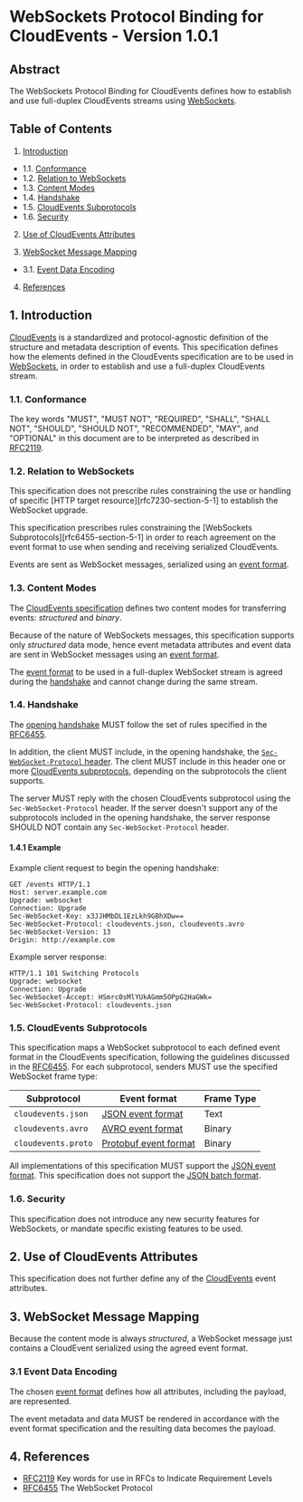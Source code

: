 # WebSockets Protocol Binding for CloudEvents - Version 1.0.1

## Abstract

The WebSockets Protocol Binding for CloudEvents defines how to establish and use
full-duplex CloudEvents streams using [WebSockets][rfc6455].

## Table of Contents

1. [Introduction](#1-introduction)

- 1.1. [Conformance](#11-conformance)
- 1.2. [Relation to WebSockets](#12-relation-to-websockets)
- 1.3. [Content Modes](#13-content-modes)
- 1.4. [Handshake](#14-handshake)
- 1.5. [CloudEvents Subprotocols](#15-cloudevents-subprotocols)
- 1.6. [Security](#16-security)

2. [Use of CloudEvents Attributes](#2-use-of-cloudevents-attributes)

3. [WebSocket Message Mapping](#3-websocket-message-mapping)

- 3.1. [Event Data Encoding](#31-event-data-encoding)

4. [References](#4-references)

## 1. Introduction

[CloudEvents][ce] is a standardized and protocol-agnostic definition of the
structure and metadata description of events. This specification defines how the
elements defined in the CloudEvents specification are to be used in
[WebSockets][rfc6455], in order to establish and use a full-duplex CloudEvents
stream.

### 1.1. Conformance

The key words "MUST", "MUST NOT", "REQUIRED", "SHALL", "SHALL NOT", "SHOULD",
"SHOULD NOT", "RECOMMENDED", "MAY", and "OPTIONAL" in this document are to be
interpreted as described in [RFC2119][rfc2119].

### 1.2. Relation to WebSockets

This specification does not prescribe rules constraining the use or handling of
specific [HTTP target resource][rfc7230-section-5-1] to establish the WebSocket
upgrade.

This specification prescribes rules constraining the [WebSockets
Subprotocols][rfc6455-section-5-1] in order to reach agreement on the event
format to use when sending and receiving serialized CloudEvents.

Events are sent as WebSocket messages, serialized using an [event
format][ce-event-format].

### 1.3. Content Modes

The [CloudEvents specification][ce-message] defines two content modes for
transferring events: _structured_ and _binary_.

Because of the nature of WebSockets messages, this specification supports only
_structured_ data mode, hence event metadata attributes and event data are
sent in WebSocket messages using an [event format][ce-event-format].

The [event format][ce-event-format] to be used in a full-duplex WebSocket stream
is agreed during the [handshake](#14-handshake) and cannot change during the
same stream.

### 1.4. Handshake

The [opening handshake][rfc6455-section-1-3] MUST follow the set of rules
specified in the [RFC6455][rfc6455-section-4].

In addition, the client MUST include, in the opening handshake, the
[`Sec-WebSocket-Protocol` header][rfc6455-section-1-9]. The client MUST include
in this header one or more
[CloudEvents subprotocols](#15-cloudevents-subprotocols), depending on the
subprotocols the client supports.

The server MUST reply with the chosen CloudEvents subprotocol using the
`Sec-WebSocket-Protocol` header. If the server doesn't support any of the
subprotocols included in the opening handshake, the server response SHOULD NOT
contain any `Sec-WebSocket-Protocol` header.

#### 1.4.1 Example

Example client request to begin the opening handshake:

```text
GET /events HTTP/1.1
Host: server.example.com
Upgrade: websocket
Connection: Upgrade
Sec-WebSocket-Key: x3JJHMbDL1EzLkh9GBhXDw==
Sec-WebSocket-Protocol: cloudevents.json, cloudevents.avro
Sec-WebSocket-Version: 13
Origin: http://example.com
```

Example server response:

```text
HTTP/1.1 101 Switching Protocols
Upgrade: websocket
Connection: Upgrade
Sec-WebSocket-Accept: HSmrc0sMlYUkAGmm5OPpG2HaGWk=
Sec-WebSocket-Protocol: cloudevents.json
```

### 1.5. CloudEvents Subprotocols

This specification maps a WebSocket subprotocol to each defined event format in
the CloudEvents specification, following the guidelines discussed in the
[RFC6455][rfc6455-section-1-9]. For each subprotocol, senders MUST use the
specified WebSocket frame type:

| Subprotocol        | Event format                     | Frame Type |
| ------------------ | -------------------------------- | ---------- |
| `cloudevents.json` | [JSON event format][json-format] | Text       |
| `cloudevents.avro` | [AVRO event format][avro-format] | Binary     |
| `cloudevents.proto` | [Protobuf event format][proto-format] | Binary |

All implementations of this specification MUST support the [JSON event
format][json-format]. This specification does not support the [JSON batch
format][json-batch-format].

### 1.6. Security

This specification does not introduce any new security features for WebSockets,
or mandate specific existing features to be used.

## 2. Use of CloudEvents Attributes

This specification does not further define any of the [CloudEvents][ce] event
attributes.

## 3. WebSocket Message Mapping

Because the content mode is always _structured_, a WebSocket message just
contains a CloudEvent serialized using the agreed event format.

### 3.1 Event Data Encoding

The chosen [event format][ce-event-format] defines how all attributes, including
the payload, are represented.

The event metadata and data MUST be rendered in accordance with the event
format specification and the resulting data becomes the payload.

## 4. References

- [RFC2119][rfc2119] Key words for use in RFCs to Indicate Requirement Levels
- [RFC6455][rfc6455] The WebSocket Protocol

[ce]: ./spec.md
[ce-message]: ./spec.md#message
[ce-event-format]: ./spec.md#event-format
[json-format]: ./json-format.md
[json-batch-format]: ./json-format.md#4-json-batch-format
[avro-format]: ./avro-format.md
[proto-format]: ./protobuf-format.md
[rfc2119]: https://tools.ietf.org/html/rfc2119
[rfc6455]: https://tools.ietf.org/html/rfc6455
[rfc6455-section-1-3]: https://tools.ietf.org/html/rfc6455#section-1.3
[rfc6455-section-4]: https://tools.ietf.org/html/rfc6455#section-4
[rfc6455-section-1-9]: https://tools.ietf.org/html/rfc6455#section-1.9
